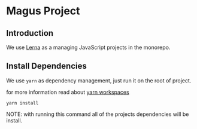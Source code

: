 # Magus Project

## Introduction

We use [Lerna](https://lerna.js.org/) as a managing JavaScript projects in the monorepo.

## Install Dependencies

We use `yarn` as dependency management, just run it on the root of project.

for more information read about [yarn workspaces](https://classic.yarnpkg.com/en/docs/workspaces/)

```
yarn install
```

NOTE: with running this command all of the projects dependencies will be install.
